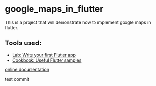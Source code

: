 # google_maps_in_flutter

This is a project that will demonstrate how to implement google maps in flutter.

## Tools used:


- [Lab: Write your first Flutter app](https://flutter.dev/docs/get-started/codelab)
- [Cookbook: Useful Flutter samples](https://flutter.dev/docs/cookbook)


[online documentation](https://flutter.dev/docs)

test commit